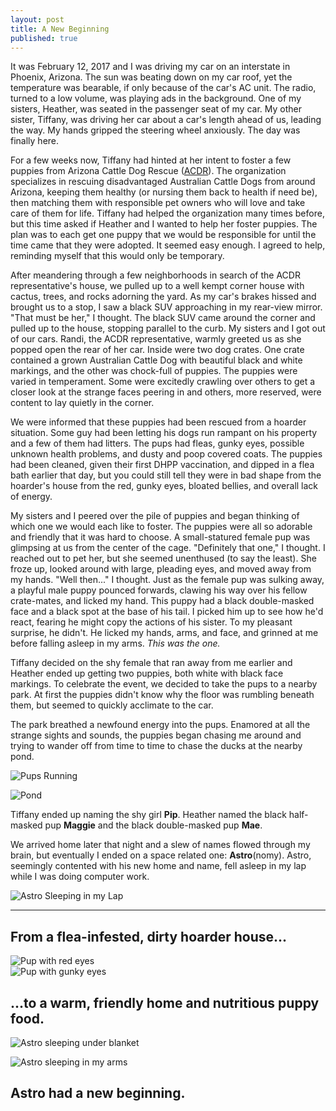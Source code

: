 ```yaml
---
layout: post
title: A New Beginning
published: true
---
```

It was February 12, 2017 and I was driving my car on an interstate in Phoenix, Arizona. The sun was beating down on my car roof, yet the temperature was bearable, if only because of the car's AC unit. The radio, turned to a low volume, was playing ads in the background. One of my sisters, Heather, was seated in the passenger seat of my car. My other sister, Tiffany, was driving her car about a car's length ahead of us, leading the way. My hands gripped the steering wheel anxiously. The day was finally here.

For a few weeks now, Tiffany had hinted at her intent to foster a few puppies from Arizona Cattle Dog Rescue ([ACDR](https://arizonacattledogrescue.org/)). The organization specializes in rescuing disadvantaged Australian Cattle Dogs from around Arizona, keeping them healthy (or nursing them back to health if need be), then matching them with responsible pet owners who will love and take care of them for life. Tiffany had helped the organization many times before, but this time asked if Heather and I wanted to help her foster puppies. The plan was to each get one puppy that we would be responsible for until the time came that they were adopted. It seemed easy enough. I agreed to help, reminding myself that this would only be temporary.

After meandering through a few neighborhoods in search of the ACDR representative's house, we pulled up to a well kempt corner house with cactus, trees, and rocks adorning the yard. As my car's brakes hissed and brought us to a stop, I saw a black SUV approaching in my rear-view mirror. "That must be her," I thought. The black SUV came around the corner and pulled up to the house, stopping parallel to the curb. My sisters and I got out of our cars. Randi, the ACDR representative, warmly greeted us as she popped open the rear of her car. Inside were two dog crates. One crate contained a grown Australian Cattle Dog with beautiful black and white markings, and the other was chock-full of puppies. The puppies were varied in temperament. Some were excitedly crawling over others to get a closer look at the strange faces peering in and others, more reserved, were content to lay quietly in the corner.

We were informed that these puppies had been rescued from a hoarder situation. Some guy had been letting his dogs run rampant on his property and a few of them had litters. The pups had fleas, gunky eyes, possible unknown health problems, and dusty and poop covered coats. The puppies had been cleaned, given their first DHPP vaccination, and dipped in a flea bath earlier that day, but you could still tell they were in bad shape from the hoarder's house from the red, gunky eyes, bloated bellies, and overall lack of energy.

My sisters and I peered over the pile of puppies and began thinking of which one we would each like to foster. The puppies were all so adorable and friendly that it was hard to choose. A small-statured female pup was glimpsing at us from the center of the cage. "Definitely that one," I thought. I reached out to pet her, but she seemed unenthused (to say the least). She froze up, looked around with large, pleading eyes, and moved away from my hands. "Well then..." I thought. Just as the female pup was sulking away, a playful male puppy pounced forwards, clawing his way over his fellow crate-mates, and licked my hand. This puppy had a black double-masked face and a black spot at the base of his tail. I picked him up to see how he'd react, fearing he might copy the actions of his sister. To my pleasant surprise, he didn't. He licked my hands, arms, and face, and grinned at me before falling asleep in my arms. _This was the one._

Tiffany decided on the shy female that ran away from me earlier and Heather ended up getting two puppies, both white with black face markings. To celebrate the event, we decided to take the pups to a nearby park. At first the puppies didn't know why the floor was rumbling beneath them, but seemed to quickly acclimate to the car.

The park breathed a newfound energy into the pups. Enamored at all the strange sights and sounds, the puppies began chasing me around and trying to wander off from time to time to chase the ducks at the nearby pond.

![Pups Running](http://i.imgur.com/ASAuT6U.gif)

![Pond](http://i.imgur.com/xPYgTqK.jpg)

Tiffany ended up naming the shy girl **Pip**. Heather named the black half-masked pup **Maggie** and the black double-masked pup **Mae**.

We arrived home later that night and a slew of names flowed through my brain, but eventually I ended on a space related one: **Astro**(nomy). Astro, seemingly contented with his new home and name, fell asleep in my lap while I was doing computer work.

![Astro Sleeping in my Lap](http://i.imgur.com/05na1xV.jpg)

---

## From a flea-infested, dirty hoarder house...

![Pup with red eyes](http://i.imgur.com/sbBHD0E.jpg)  
![Pup with gunky eyes](http://i.imgur.com/OeG3xK6.jpg)

## ...to a warm, friendly home and nutritious puppy food.

![Astro sleeping under blanket](http://i.imgur.com/97LTyh1.jpg)

![Astro sleeping in my arms](http://i.imgur.com/vYzpyPq.jpg)

## Astro had a new beginning.
